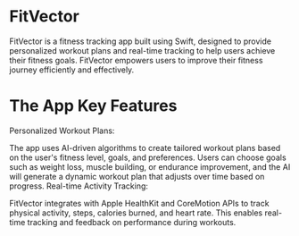 # FitVector
FitVector is a fitness tracking app built using Swift, designed to provide personalized workout plans and real-time tracking to help users achieve their fitness goals. FitVector empowers users to improve their fitness journey efficiently and effectively.

# The App Key Features
Personalized Workout Plans:

The app uses AI-driven algorithms to create tailored workout plans based on the user's fitness level, goals, and preferences. Users can choose goals such as weight loss, muscle building, or endurance improvement, and the AI will generate a dynamic workout plan that adjusts over time based on progress.
Real-time Activity Tracking:

FitVector integrates with Apple HealthKit and CoreMotion APIs to track physical activity, steps, calories burned, and heart rate. This enables real-time tracking and feedback on performance during workouts.
